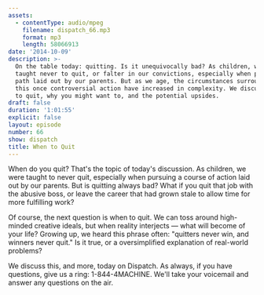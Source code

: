 ```yaml
---
assets:
  - contentType: audio/mpeg
    filename: dispatch_66.mp3
    format: mp3
    length: 58066913
date: '2014-10-09'
description: >-
  On the table today: quitting. Is it unequivocally bad? As children, we were
  taught never to quit, or falter in our convictions, especially when pursuing a
  path laid out by our parents. But as we age, the circumstances surrounding
  this once controversial action have increased in complexity. We discuss when
  to quit, why you might want to, and the potential upsides.
draft: false
duration: '1:01:55'
explicit: false
layout: episode
number: 66
show: dispatch
title: When to Quit
---
```

When do you quit? That's the topic of today's discussion. As children, we were taught to never quit, especially when pursuing a course of action laid out by our parents. But is quitting always bad? What if you quit that job with the abusive boss, or leave the career that had grown stale to allow time for more fulfilling work?

Of course, the next question is when to quit. We can toss around high-minded creative ideals, but when reality interjects &mdash; what will become of your life? Growing up, we heard this phrase often: "quitters never win, and winners never quit." Is it true, or a oversimplified explanation of real-world problems?

We discuss this, and more, today on Dispatch. As always, if you have questions, give us a ring: 1-844-4MACHINE. We'll take your voicemail and answer any questions on the air.